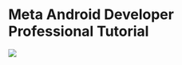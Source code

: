 # Meta Android Developer Professional Tutorial

<!--<img src="https://www.gida2000.com/wp-content/uploads/2021/10/meta-logo.jpg"> -->
<img src="https://netsafe.org.nz/wp-content/uploads/2023/08/meta-logo-white.svg"> 
